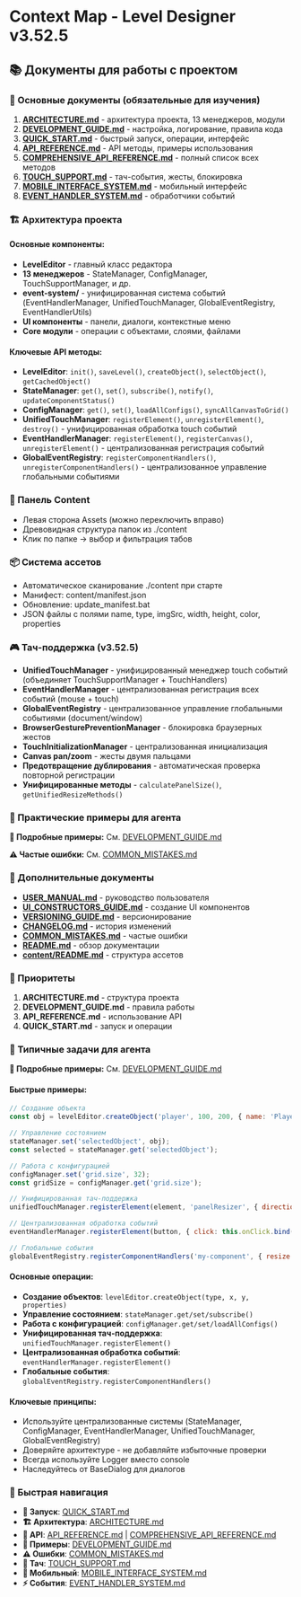 # Context Map - Level Designer v3.52.5

## 📚 Документы для работы с проектом

### 🔧 Основные документы (обязательные для изучения)

1. **[ARCHITECTURE.md](./docs/ARCHITECTURE.md)** - архитектура проекта, 13 менеджеров, модули
2. **[DEVELOPMENT_GUIDE.md](./docs/DEVELOPMENT_GUIDE.md)** - настройка, логирование, правила кода
3. **[QUICK_START.md](./docs/QUICK_START.md)** - быстрый запуск, операции, интерфейс
4. **[API_REFERENCE.md](./docs/API_REFERENCE.md)** - API методы, примеры использования
5. **[COMPREHENSIVE_API_REFERENCE.md](./docs/COMPREHENSIVE_API_REFERENCE.md)** - полный список всех методов
6. **[TOUCH_SUPPORT.md](./docs/TOUCH_SUPPORT.md)** - тач-события, жесты, блокировка
7. **[MOBILE_INTERFACE_SYSTEM.md](./docs/MOBILE_INTERFACE_SYSTEM.md)** - мобильный интерфейс
8. **[EVENT_HANDLER_SYSTEM.md](./docs/EVENT_HANDLER_SYSTEM.md)** - обработчики событий

### 🏗️ Архитектура проекта

#### Основные компоненты:
- **LevelEditor** - главный класс редактора
- **13 менеджеров** - StateManager, ConfigManager, TouchSupportManager, и др.
- **event-system/** - унифицированная система событий (EventHandlerManager, UnifiedTouchManager, GlobalEventRegistry, EventHandlerUtils)
- **UI компоненты** - панели, диалоги, контекстные меню
- **Core модули** - операции с объектами, слоями, файлами

#### Ключевые API методы:
- **LevelEditor**: `init()`, `saveLevel()`, `createObject()`, `selectObject()`, `getCachedObject()`
- **StateManager**: `get()`, `set()`, `subscribe()`, `notify()`, `updateComponentStatus()`
- **ConfigManager**: `get()`, `set()`, `loadAllConfigs()`, `syncAllCanvasToGrid()`
- **UnifiedTouchManager**: `registerElement()`, `unregisterElement()`, `destroy()` - унифицированная обработка touch событий
- **EventHandlerManager**: `registerElement()`, `registerCanvas()`, `unregisterElement()` - централизованная регистрация событий
- **GlobalEventRegistry**: `registerComponentHandlers()`, `unregisterComponentHandlers()` - централизованное управление глобальными событиями

### 📁 Панель Content
- Левая сторона Assets (можно переключить вправо)
- Древовидная структура папок из ./content
- Клик по папке → выбор и фильтрация табов

### 📦 Система ассетов
- Автоматическое сканирование ./content при старте
- Манифест: content/manifest.json
- Обновление: update_manifest.bat
- JSON файлы с полями name, type, imgSrc, width, height, color, properties

### 🎮 Тач-поддержка (v3.52.5)
- **UnifiedTouchManager** - унифицированный менеджер touch событий (объединяет TouchSupportManager + TouchHandlers)
- **EventHandlerManager** - централизованная регистрация всех событий (mouse + touch)
- **GlobalEventRegistry** - централизованное управление глобальными событиями (document/window)
- **BrowserGesturePreventionManager** - блокировка браузерных жестов
- **TouchInitializationManager** - централизованная инициализация
- **Canvas pan/zoom** - жесты двумя пальцами
- **Предотвращение дублирования** - автоматическая проверка повторной регистрации
- **Унифицированные методы** - `calculatePanelSize()`, `getUnifiedResizeMethods()`

### 🔧 Практические примеры для агента

**📖 Подробные примеры:** См. [DEVELOPMENT_GUIDE.md](./docs/DEVELOPMENT_GUIDE.md#-практические-примеры-для-агента)

**⚠️ Частые ошибки:** См. [COMMON_MISTAKES.md](./docs/COMMON_MISTAKES.md)

### 📖 Дополнительные документы

- **[USER_MANUAL.md](./docs/USER_MANUAL.md)** - руководство пользователя
- **[UI_CONSTRUCTORS_GUIDE.md](./docs/UI_CONSTRUCTORS_GUIDE.md)** - создание UI компонентов
- **[VERSIONING_GUIDE.md](./docs/VERSIONING_GUIDE.md)** - версионирование
- **[CHANGELOG.md](./docs/CHANGELOG.md)** - история изменений
- **[COMMON_MISTAKES.md](./docs/COMMON_MISTAKES.md)** - частые ошибки
- **[README.md](./docs/README.md)** - обзор документации
- **[content/README.md](./content/README.md)** - структура ассетов

### 🎯 Приоритеты

1. **ARCHITECTURE.md** - структура проекта
2. **DEVELOPMENT_GUIDE.md** - правила работы
3. **API_REFERENCE.md** - использование API
4. **QUICK_START.md** - запуск и операции

### 🤖 Типичные задачи для агента

**📖 Подробные примеры:** См. [DEVELOPMENT_GUIDE.md](./docs/DEVELOPMENT_GUIDE.md#-практические-примеры-для-агента)

#### Быстрые примеры:
```javascript
// Создание объекта
const obj = levelEditor.createObject('player', 100, 200, { name: 'Player' });

// Управление состоянием
stateManager.set('selectedObject', obj);
const selected = stateManager.get('selectedObject');

// Работа с конфигурацией
configManager.set('grid.size', 32);
const gridSize = configManager.get('grid.size');

// Унифицированная тач-поддержка
unifiedTouchManager.registerElement(element, 'panelResizer', { direction: 'horizontal' });

// Централизованная обработка событий
eventHandlerManager.registerElement(button, { click: this.onClick.bind(this) }, 'my-button');

// Глобальные события
globalEventRegistry.registerComponentHandlers('my-component', { resize: this.onResize.bind(this) }, 'window');
```

#### Основные операции:
- **Создание объектов**: `levelEditor.createObject(type, x, y, properties)`
- **Управление состоянием**: `stateManager.get/set/subscribe()`
- **Работа с конфигурацией**: `configManager.get/set/loadAllConfigs()`
- **Унифицированная тач-поддержка**: `unifiedTouchManager.registerElement()`
- **Централизованная обработка событий**: `eventHandlerManager.registerElement()`
- **Глобальные события**: `globalEventRegistry.registerComponentHandlers()`

#### Ключевые принципы:
- Используйте централизованные системы (StateManager, ConfigManager, EventHandlerManager, UnifiedTouchManager, GlobalEventRegistry)
- Доверяйте архитектуре - не добавляйте избыточные проверки
- Всегда используйте Logger вместо console
- Наследуйтесь от BaseDialog для диалогов

### 🔗 Быстрая навигация

- **🚀 Запуск**: [QUICK_START.md](./docs/QUICK_START.md#-запуск-за-3-шага)
- **🏗️ Архитектура**: [ARCHITECTURE.md](./docs/ARCHITECTURE.md#-утилитарная-архитектура)
- **📖 API**: [API_REFERENCE.md](./docs/API_REFERENCE.md) | [COMPREHENSIVE_API_REFERENCE.md](./docs/COMPREHENSIVE_API_REFERENCE.md)
- **🤖 Примеры**: [DEVELOPMENT_GUIDE.md](./docs/DEVELOPMENT_GUIDE.md#-практические-примеры-для-агента)
- **⚠️ Ошибки**: [COMMON_MISTAKES.md](./docs/COMMON_MISTAKES.md)
- **📱 Тач**: [TOUCH_SUPPORT.md](./docs/TOUCH_SUPPORT.md)
- **📱 Мобильный**: [MOBILE_INTERFACE_SYSTEM.md](./docs/MOBILE_INTERFACE_SYSTEM.md)
- **⚡ События**: [EVENT_HANDLER_SYSTEM.md](./docs/EVENT_HANDLER_SYSTEM.md)
